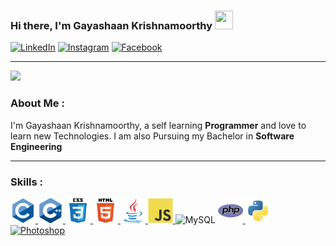 ### Hi there, I'm Gayashaan Krishnamoorthy <img src="https://media.giphy.com/media/hvRJCLFzcasrR4ia7z/giphy.gif" width="29px" height="30px" />

[![LinkedIn](https://img.shields.io/badge/linkedin-%230077B5.svg?style=for-the-badge&logo=linkedin&logoColor=white)](https://www.linkedin.com/in/gayashaan-krishnamoorthy/)
[![Instagram](https://img.shields.io/badge/Instagram-%23E4405F.svg?style=for-the-badge&logo=Instagram&logoColor=white)](https://www.instagram.com/gaya_shaan/)
[![Facebook](https://img.shields.io/badge/Facebook-%231877F2.svg?style=for-the-badge&logo=Facebook&logoColor=white)](https://web.facebook.com/gayashaan.moorthy)
<!-- ![Gmail](https://img.shields.io/badge/Gmail-D14836?style=for-the-badge&logo=gmail&logoColor=white) -->
---

<p float="left">
<!-- <img height="180em" src="https://github-readme-stats.vercel.app/api?username=IT22353948&show_icons=true&count_private=true&hide_border=true&theme=dark&background=000000" />  -->

<!-- <img height="180em" src="https://github-readme-stats.vercel.app/api?username=IT22353948Gaya&show_icons=true&theme=cobalt" />  -->


<img height="180em" src="https://github-readme-stats-git-masterrstaa-rickstaa.vercel.app/api/top-langs/?username=IT2235394Gaya8&show_icons=true&hide_border=false&layout=compact&langs_count=8"/>
</p>

### About Me :
I'm Gayashaan Krishnamoorthy, a self learning **Programmer** and love to learn new Technologies. I am also Pursuing my Bachelor in **Software Engineering**

---

### Skills :

<div>
  <p align="left"> 
  <!-- <a href="https://getbootstrap.com" target="_blank" rel="noreferrer"> <img src="https://raw.githubusercontent.com/devicons/devicon/master/icons/bootstrap/bootstrap-plain-wordmark.svg" alt="bootstrap" width="40" height="40"/> </a>  -->
  <a href="https://www.cprogramming.com/" target="_blank" rel="noreferrer"> <img src="https://raw.githubusercontent.com/devicons/devicon/master/icons/c/c-original.svg" alt="c" width="40" height="40"/> </a> <a href="https://www.w3schools.com/cpp/" target="_blank" rel="noreferrer"> <img src="https://raw.githubusercontent.com/devicons/devicon/master/icons/cplusplus/cplusplus-original.svg" alt="cplusplus" width="40" height="40"/> </a> <a href="https://www.w3schools.com/css/" target="_blank" rel="noreferrer"> <img src="https://raw.githubusercontent.com/devicons/devicon/master/icons/css3/css3-original-wordmark.svg" alt="css3" width="40" height="40"/> </a> <a href="https://www.w3.org/html/" target="_blank" rel="noreferrer"> <img src="https://raw.githubusercontent.com/devicons/devicon/master/icons/html5/html5-original-wordmark.svg" alt="html5" width="40" height="40"/> </a> <a href="https://www.java.com" target="_blank" rel="noreferrer"> <img src="https://raw.githubusercontent.com/devicons/devicon/master/icons/java/java-original.svg" alt="java" width="40" height="40"/> </a> <a href="https://developer.mozilla.org/en-US/docs/Web/JavaScript" target="_blank" rel="noreferrer"> <img src="https://raw.githubusercontent.com/devicons/devicon/master/icons/javascript/javascript-original.svg" alt="javascript" width="40" height="40"/> </a> <img src="https://raw.githubusercontent.com/danielcranney/readme-generator/main/public/icons/skills/mysql-colored.svg" width="36" height="36" alt="MySQL" />
  <!-- <a href="https://nodejs.org" target="_blank" rel="noreferrer"> <img src="https://raw.githubusercontent.com/devicons/devicon/master/icons/nodejs/nodejs-original-wordmark.svg" alt="nodejs" width="40" height="40"/> </a>  -->
  <a href="https://www.php.net" target="_blank" rel="noreferrer"> <img src="https://raw.githubusercontent.com/devicons/devicon/master/icons/php/php-original.svg" alt="php" width="40" height="40"/> </a> <a href="https://www.python.org" target="_blank" rel="noreferrer"> <img src="https://raw.githubusercontent.com/devicons/devicon/master/icons/python/python-original.svg" alt="python" width="40" height="40"/> </a> <a href="https://reactjs.org/" target="_blank" rel="noreferrer"> 
  <!-- <img src="https://raw.githubusercontent.com/devicons/devicon/master/icons/react/react-original-wordmark.svg" alt="react" width="40" height="40"/> </a>  -->
  <img src="https://raw.githubusercontent.com/danielcranney/readme-generator/main/public/icons/skills/photoshop-colored.svg" width="36" height="36" alt="Photoshop" />
  </p>
</div>

